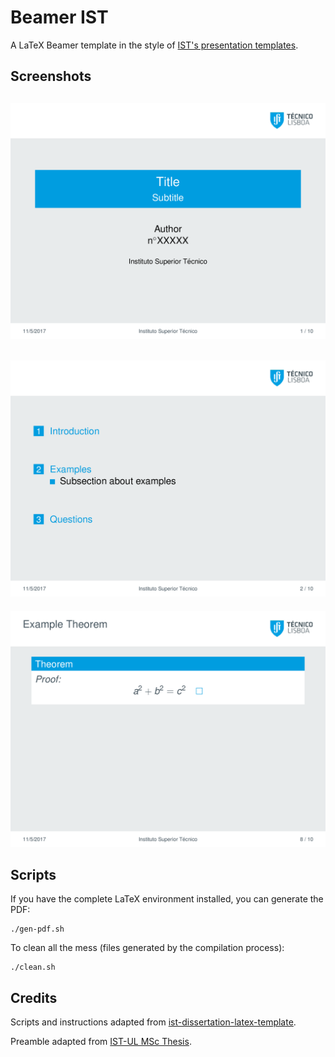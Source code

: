 # Beamer IST

A LaTeX Beamer template in the style of [IST's presentation templates](https://tecnico.ulisboa.pt/pt/sobre-o-tecnico/institucional/logo-e-manual-de-identidade/).

## Screenshots

![Title](Images/Sample-0.png)
---
![TOC](Images/Sample-1.png)
---
![Theorem](Images/Sample-7.png)

## Scripts

If you have the complete LaTeX environment installed, you can generate the PDF:

```shell
./gen-pdf.sh
```

To clean all the mess (files generated by the compilation process):

```shell
./clean.sh
```

## Credits

Scripts and instructions adapted from [ist-dissertation-latex-template](https://github.com/samfcmc/ist-dissertation-latex-template).

Preamble adapted from [IST-UL MSc Thesis](https://www.overleaf.com/latex/templates/ist-ul-msc-thesis/wrhbmbvzpttw).
